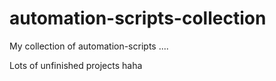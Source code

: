 # automation-scripts-collection
My collection of automation-scripts ....

Lots of unfinished projects haha

